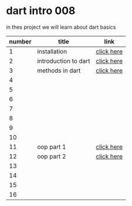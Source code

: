 # dart intro 008
 in thes project we will learn about dart basics
 
|  number |  title | link  |  
|---|---|---|
| 1 |  installation |[click here](./classes/class1.md)   |
| 2  | introduction to dart  |[click here](./classes/dart_intro.md)  | 
| 3  | methods in dart  |  [click here](./classes/dart_methods.md) |  
| 4  |   |   |   
| 5  |   |   |   
| 6  |   |   | 
| 7  |   |   | 
| 8  |   |   | 
| 9  |   |   | 
| 10 |   |   | 
| 11 |oop part 1|   [click here](./classes/oop1.md) | 
| 12 | oop part 2 |  [click here](./classes/oop2.md) | 
| 13 |   |   | 
| 14 |   |   | 
| 15 |   |   | 
| 16 |   |   | 